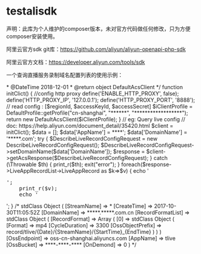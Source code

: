 # testalisdk




声明：此库为个人维护的composer版本，未对官方代码做任何修改，只为方便composer安装使用。

阿里云官方sdk git库：https://github.com/aliyun/aliyun-openapi-php-sdk

阿里云官方文档：https://developer.aliyun.com/tools/sdk


一个查询直播服务录制域名配置列表的使用示例：


<?php
require_once "./vendor/autoload.php";

use live\Request\V20161101\DescribeLiveRecordConfigRequest;

/**
 * init aliyun core
 *
 * @author 剑心 <0x00gc@gmail.com>
 * @DateTime  2018-12-01
 * @return    object 	DefaultAcsClient
 */
function initClict()
{
	//config http proxy
	define('ENABLE_HTTP_PROXY', false);
	define('HTTP_PROXY_IP', '127.0.0.1');
	define('HTTP_PROXY_PORT', '8888');

	// read config : [$regionId, $accessKeyId, $accessSecret]
	$iClientProfile = DefaultProfile::getProfile("cn-shanghai", "******", "******************");
	return new DefaultAcsClient($iClientProfile);
}

// eg: Query live config
// doc: https://help.aliyun.com/document_detail/35420.html

$client = initClict();
$data = [];
$data['AppName'] = ****';
$data['DomainName'] = '*****.com';
try {
    $DescribeLiveRecordConfigRequest = new DescribeLiveRecordConfigRequest();
    $DescribeLiveRecordConfigRequest->setDomainName($data['DomainName']);
    $response = $client->getAcsResponse($DescribeLiveRecordConfigRequest);
} catch (\Throwable $th) {
    print_r($th);
    exit("error");
}

foreach($response->LiveAppRecordList->LiveAppRecord as $k=>$v)
{
	echo '<pre>';
    print_r($v);
	echo '</pre>';
}


/*

stdClass Object
(
    [StreamName] => *
    [CreateTime] => 2017-10-30T11:05:52Z
    [DomainName] => *****.*****.com.cn
    [RecordFormatList] => stdClass Object
        (
            [RecordFormat] => Array
                (
                    [0] => stdClass Object
                        (
                            [Format] => mp4
                            [CycleDuration] => 3300
                            [OssObjectPrefix] => record/tlive/{Date}/{StreamName}/{StartTime}_{EndTime}
                        )

                )

        )

    [OssEndpoint] => oss-cn-shanghai.aliyuncs.com
    [AppName] => tlive
    [OssBucket] => ****-****-****
    [OnDemond] => 0
)

 */

















